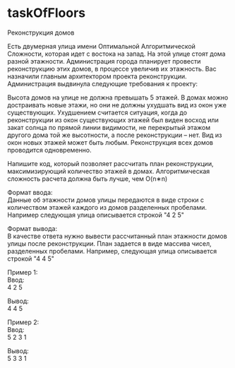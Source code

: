 # taskOfFloors

Реконструкция домов

Есть двумерная улица имени Оптимальной Алгоритмической Сложности, которая идет с востока на запад. На этой улице стоят дома разной этажности. Администрация города планирует провести реконструкцию этих домов, в процессе увеличив их этажность.
Вас назначили главным архитектором проекта реконструкции.
Администрация выдвинула следующие требования к проекту:

Высота домов на улице не должна превышать 5 этажей.
В домах можно достраивать новые этажи, но они не должны ухудшать вид из окон уже существующих. Ухудшением считается ситуация, когда до реконструкции из окон существующих этажей был виден восход или закат солнца по прямой линии видимости, не перекрытый этажом другого дома той же высотности, а после реконструкции – нет.
Вид из окон новых этажей может быть любым.
Реконструкция всех домов проводится одновременно.

Напишите код, который позволяет рассчитать план реконструкции, максимизирующий количество этажей в домах. Алгоритмическая сложность расчета должна быть лучше, чем 
O(n∗n)

Формат ввода:  
Данные об этажности домов улицы передаются в виде строки с количеством этажей каждого из домов разделенных пробелами.
Например следующая улица описывается строкой "4 2 5"
      

Формат вывода:  
В качестве ответа нужно вывести рассчитанный план этажности домов улицы после реконструкции. План задается в виде массива чисел, разделенных пробелами. Например, следующая улица описывается строкой "4 4 5"



Пример 1:  
Ввод:  
4 2 5
  
Вывод:  
4 4 5



Пример 2:  
Ввод:  
5 2 3 1
  
Вывод:  
5 3 3 1
